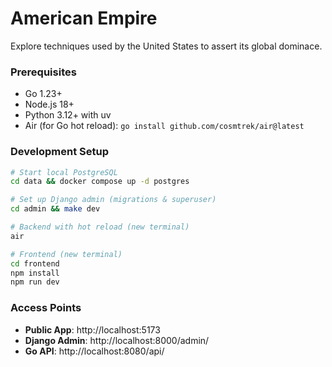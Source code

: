# American Empire

Explore techniques used by the United States to assert its global dominace. 

### Prerequisites 
- Go 1.23+
- Node.js 18+ 
- Python 3.12+ with uv
- Air (for Go hot reload): `go install github.com/cosmtrek/air@latest`

### Development Setup
```bash
# Start local PostgreSQL
cd data && docker compose up -d postgres

# Set up Django admin (migrations & superuser)
cd admin && make dev

# Backend with hot reload (new terminal)
air

# Frontend (new terminal)
cd frontend
npm install
npm run dev
```

### Access Points
- **Public App**: http://localhost:5173
- **Django Admin**: http://localhost:8000/admin/
- **Go API**: http://localhost:8080/api/
